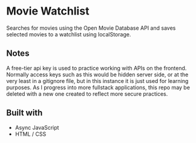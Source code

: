 # Movie Watchlist
Searches for movies using the Open Movie Database API and saves selected movies to a watchlist using localStorage.

## Notes 
A free-tier api key is used to practice working with APIs on the frontend. Normally access keys such as this would be hidden server side, or at the very least in a gitignore file, but in this instance it is just used for learning purposes. As I progress into more fullstack applications, this repo may be deleted with a new one created to reflect more secure practices. 

## Built with
- Async JavaScript
- HTML / CSS
